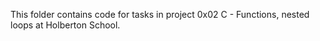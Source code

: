 This folder contains code for tasks in project 0x02 C - Functions, nested loops at Holberton School. 